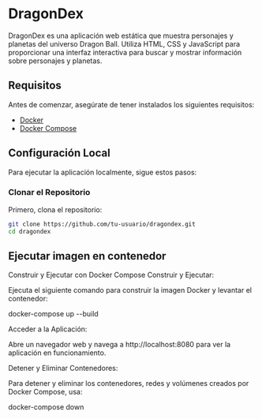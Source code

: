 # DragonDex

DragonDex es una aplicación web estática que muestra personajes y planetas del universo Dragon Ball. Utiliza HTML, CSS y JavaScript para proporcionar una interfaz interactiva para buscar y mostrar información sobre personajes y planetas.

## Requisitos

Antes de comenzar, asegúrate de tener instalados los siguientes requisitos:

- [Docker](https://docs.docker.com/get-docker/)
- [Docker Compose](https://docs.docker.com/compose/install/)

## Configuración Local

Para ejecutar la aplicación localmente, sigue estos pasos:

### Clonar el Repositorio

Primero, clona el repositorio:

```bash
git clone https://github.com/tu-usuario/dragondex.git
cd dragondex

````

## Ejecutar imagen en contenedor

Construir y Ejecutar con Docker Compose
Construir y Ejecutar:

Ejecuta el siguiente comando para construir la imagen Docker y levantar el contenedor:

docker-compose up --build

Acceder a la Aplicación:

Abre un navegador web y navega a http://localhost:8080 para ver la aplicación en funcionamiento.

Detener y Eliminar Contenedores:

Para detener y eliminar los contenedores, redes y volúmenes creados por Docker Compose, usa:

docker-compose down
